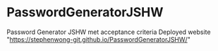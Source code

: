 # PasswordGeneratorJSHW
Password Generator JSHW
met acceptance criteria
Deployed website "https://stephenwong-git.github.io/PasswordGeneratorJSHW/"

